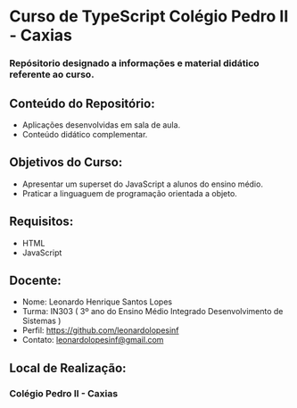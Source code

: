 # Curso de TypeScript Colégio Pedro II - Caxias
### Repósitorio designado a informações e material didático referente ao curso.

## Conteúdo do Repositório:
+ Aplicações desenvolvidas em sala de aula.
+ Conteúdo didático complementar.

## Objetivos do Curso:
+ Apresentar um superset do JavaScript a alunos do ensino médio.
+ Praticar a linguaguem de programação orientada a objeto. 

## Requisitos:
+ HTML
+ JavaScript

## Docente:
+ Nome: Leonardo Henrique Santos Lopes
+ Turma: IN303 ( 3º ano do Ensino Médio Integrado Desenvolvimento de Sistemas )  
+ Perfil: https://github.com/leonardolopesinf
+ Contato: leonardolopesinf@gmail.com 

## Local de Realização:
### Colégio Pedro II - Caxias 
